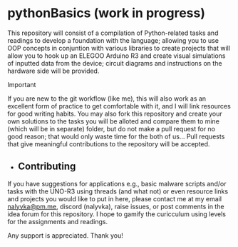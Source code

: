 # pythonBasics (work in progress)

This repository will consist of a compilation of Python-related tasks and readings to develop a foundation with the language; allowing you to use OOP concepts in conjuntion with various libraries to create projects that will allow you to hook up an ELEGOO Arduino R3 and create visual simulations of inputted data from the device; circuit diagrams and instructions on the hardware side will be provided.

> [!IMPORTANT]
> If you are new to the git workflow (like me), this will also work as an excellent form of practice to get comfortable with it, and I will link resources for good writing habits. You may also fork this repository and create your own solutions to the tasks you will be alloted and compare them to mine (which will be in separate) folder, but do not make a pull request for no good reason; that would only waste time for the both of us... Pull requests that give meaningful contributions to the repository will be accepted.

- ## Contributing

If you have suggestions for applications e.g., basic malware scripts and/or tasks with the UNO-R3 using threads (and what not) or even resource links and projects you would like to put in here, please contact me at my email nalyvka@pm.me, discord (nalyvka), raise issues, or post comments in the idea forum for this repository. I hope to gamify the curicculum using levels for the assignments and readings.

Any support is appreciated. Thank you!
